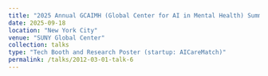 ```yaml
---
title: "2025 Annual GCAIMH (Global Center for AI in Mental Health) Summit:"
date: 2025-09-18
location: "New York City"
venue: "SUNY Global Center"
collection: talks
type: "Tech Booth and Research Poster (startup: AICareMatch)"
permalink: /talks/2012-03-01-talk-6
---
```



